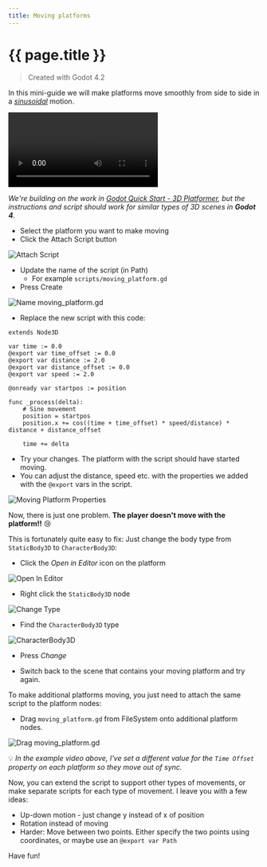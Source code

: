```yaml
---
title: Moving platforms
---
```

# {{ page.title }}

> Created with Godot 4.2

In this mini-guide we will make platforms move smoothly from side to side in a [_sinusoidal_](https://en.wikipedia.org/wiki/Sine_wave) motion.

<video controls src="moving_platforms/example.mp4" title="Title"></video>

 *We're building on the work in [Godot Quick Start - 3D Platformer](./quick_start_3d_platformer), but the instructions and script should work for similar types of 3D scenes in **Godot 4**.*

* Select the platform you want to make moving
* Click the Attach Script button

![Attach Script](moving_platforms/attach_script.png)

* Update the name of the script (in Path)
  * For example `scripts/moving_platform.gd`
* Press Create

![Name moving_platform.gd](moving_platforms/script_name.png)

* Replace the new script with this code:

```gdscript
extends Node3D

var time := 0.0
@export var time_offset := 0.0
@export var distance := 2.0
@export var distance_offset := 0.0
@export var speed := 2.0

@onready var startpos := position

func _process(delta):
	# Sine movement
	position = startpos
	position.x += cos((time + time_offset) * speed/distance) * distance + distance_offset

	time += delta
```

* Try your changes. The platform with the script should have started moving.
* You can adjust the distance, speed etc. with the properties we added with the `@export` vars in the script.

![Moving Platform Properties](moving_platforms/properties.png)

Now, there is just one problem. **The player doesn't move with the platform!!** 😢

This is fortunately quite easy to fix: Just change the body type from `StaticBody3D` to `CharacterBody3D`:

* Click the *Open in Editor* icon on the platform

![Open In Editor](moving_platforms/open_in_editor.png)

* Right click the `StaticBody3D` node

![Change Type](moving_platforms/change_body_type.png)

* Find the `CharacterBody3D` type

![CharacterBody3D](moving_platforms/characterbody3d.png)

* Press *Change*

* Switch back to the scene that contains your moving platform and try again.

To make additional platforms moving, you just need to attach the same script to the platform nodes:

* Drag `moving_platform.gd` from FileSystem onto additional platform nodes.

![Drag moving_platform.gd](moving_platforms/drag_script.png)

💡 _In the example video above, I've set a different value for the `Time Offset` property on each platform so they move out of sync._

Now, you can extend the script to support other types of movements, or make separate scripts for each type of movement. I leave you with a few ideas:

* Up-down motion - just change y instead of x of position
* Rotation instead of moving
* Harder: Move between two points. Either specify the two points using coordinates, or maybe use an `@export var Path`

Have fun!
